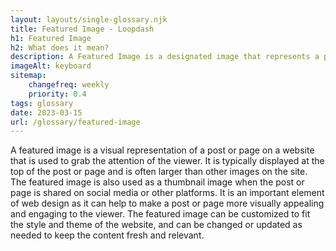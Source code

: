 ```yaml
--- 
layout: layouts/single-glossary.njk
title: Featured Image - Loopdash
h1: Featured Image
h2: What does it mean?
description: A Featured Image is a designated image that represents a post or page in WordPress and is displayed prominently in various areas of the website.
imageAlt: keyboard
sitemap:
	changefreq: weekly
	priority: 0.4
tags: glossary
date: 2023-03-15
url: /glossary/featured-image
---
```


A featured image is a visual representation of a post or page on a website that is used to grab the attention of the viewer. It is typically displayed at the top of the post or page and is often larger than other images on the site. The featured image is also used as a thumbnail image when the post or page is shared on social media or other platforms. It is an important element of web design as it can help to make a post or page more visually appealing and engaging to the viewer. The featured image can be customized to fit the style and theme of the website, and can be changed or updated as needed to keep the content fresh and relevant.
